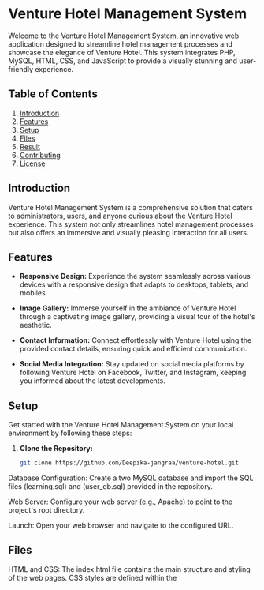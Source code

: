 # Venture Hotel Management System

Welcome to the Venture Hotel Management System, an innovative web application designed to streamline hotel management processes and showcase the elegance of Venture Hotel. This system integrates PHP, MySQL, HTML, CSS, and JavaScript to provide a visually stunning and user-friendly experience.

## Table of Contents
1. [Introduction](#introduction)
2. [Features](#features)
3. [Setup](#setup)
4. [Files](#files)
5. [Result](#result)
6. [Contributing](#contributing)
7. [License](#license)

## Introduction

Venture Hotel Management System is a comprehensive solution that caters to administrators, users, and anyone curious about the Venture Hotel experience. This system not only streamlines hotel management processes but also offers an immersive and visually pleasing interaction for all users.

## Features

- **Responsive Design:** Experience the system seamlessly across various devices with a responsive design that adapts to desktops, tablets, and mobiles.

- **Image Gallery:** Immerse yourself in the ambiance of Venture Hotel through a captivating image gallery, providing a visual tour of the hotel's aesthetic.

- **Contact Information:** Connect effortlessly with Venture Hotel using the provided contact details, ensuring quick and efficient communication.

- **Social Media Integration:** Stay updated on social media platforms by following Venture Hotel on Facebook, Twitter, and Instagram, keeping you informed about the latest developments.

## Setup

Get started with the Venture Hotel Management System on your local environment by following these steps:

1. **Clone the Repository:**
   ```bash
   git clone https://github.com/Deepika-jangraa/venture-hotel.git
   
Database Configuration:
Create a two MySQL database and import the SQL files (learning.sql) and (user_db.sql) provided in the repository.

Web Server:
Configure your web server (e.g., Apache) to point to the project's root directory.

Launch:
Open your web browser and navigate to the configured URL.

## Files
HTML and CSS: The index.html file contains the main structure and styling of the web pages. CSS styles are defined within the <style> section in the HTML file.

JavaScript: The image slideshow functionality is implemented using JavaScript in the <script> section at the end of the HTML file.

Images: The images/ directory contains visuals used in the image gallery and slideshow.

PHP Files: Various PHP files (pro.html, admin.php, login_form.php, customer_review.html, menu.html, payment.html) handle functionalities such as user authentication, reviews, menu display, and payment processing.

## Result

![Screenshot (864)](https://github.com/Deepika-jangraa/Hotel_Project/assets/135499747/056ffbd0-0477-4d7d-9157-6a1edd2163b6) ![Screenshot (865)](https://github.com/Deepika-jangraa/Hotel_Project/assets/135499747/2fcb4520-5df7-460b-87db-b1c12eacb92d)

![Screenshot (866)](https://github.com/Deepika-jangraa/Hotel_Project/assets/135499747/2ba790ec-7652-45a0-bdc9-56743245079f)  ![Screenshot (867)](https://github.com/Deepika-jangraa/Hotel_Project/assets/135499747/bacea503-72be-4ab1-a398-1267b9351bd0)

![Screenshot (872)](https://github.com/Deepika-jangraa/Hotel_Project/assets/135499747/7e71e982-dcfd-4d7f-a9ff-a1f53d859ebe)  ![Screenshot (868)](https://github.com/Deepika-jangraa/Hotel_Project/assets/135499747/3f3d1be4-06af-4132-be75-bd8fc68b8ade)

![Screenshot (869)](https://github.com/Deepika-jangraa/Hotel_Project/assets/135499747/db9ba050-bd04-4ce3-94ce-f8545af1ad1e)

![Screenshot (870)](https://github.com/Deepika-jangraa/Hotel_Project/assets/135499747/7b7d7e42-ca75-4a82-8229-8942b5ae2e4a)

![Screenshot (871)](https://github.com/Deepika-jangraa/Hotel_Project/assets/135499747/642b62f9-143e-4128-bb7b-d2c29a18fb22)  ![Screenshot (873)](https://github.com/Deepika-jangraa/Hotel_Project/assets/135499747/a336b61d-ca03-4a94-8933-21a0a5766897)


## Contributing
Feel inspired to contribute? Fork the repository, implement your changes, and submit a pull request. Your ideas and improvements are warmly welcomed!

License
This project is licensed under the MIT License. See the LICENSE file for details.


